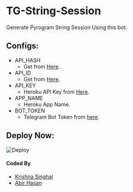 # TG-String-Session
Generate Pyrogram String Session Using this bot.

## Configs:
- API_HASH
  - Get from [Here](https://my.telegram.org).
- API_ID
  - Get from [Here](https://my.telegram.org).
- API_KEY
  - Heroku API Key from [Here](https://dashboard.heroku.com/account).
- APP_NAME
  - Heroku App Name.
- BOT_TOKEN
  - Telegram Bot Token from [here](https://t.me/BotFather).

## Deploy Now:
![Deploy](https://www.herokucdn.com/deploy/button.svg)

#### Coded By
- [Krishna Singhal](https://github.com/Krishna-Singhal)
- [Abir Hasan](https://github.com/AbirHasan2005)
